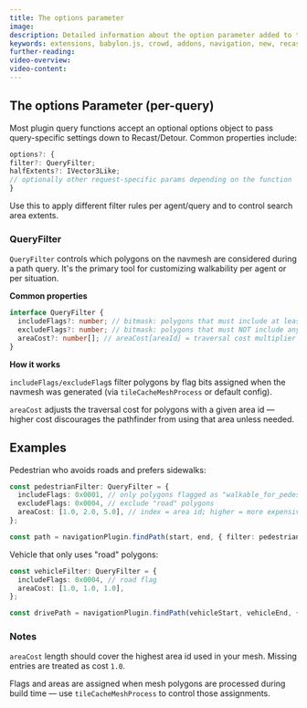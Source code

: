 ```yaml
---
title: The options parameter
image:
description: Detailed information about the option parameter added to the plugin functions
keywords: extensions, babylon.js, crowd, addons, navigation, new, recast
further-reading:
video-overview:
video-content:
---
```


## The options Parameter (per-query)

Most plugin query functions accept an optional options object to pass query-specific settings down to Recast/Detour. Common properties include:

```ts
options?: {
filter?: QueryFilter;
halfExtents?: IVector3Like;
// optionally other request-specific params depending on the function
}
```

Use this to apply different filter rules per agent/query and to control search area extents.

### QueryFilter

`QueryFilter` controls which polygons on the navmesh are considered during a path query. It's the primary tool for customizing walkability per agent or per situation.

**Common properties**

```ts
interface QueryFilter {
  includeFlags?: number; // bitmask: polygons that must include at least one of these flags
  excludeFlags?: number; // bitmask: polygons that must NOT include any of these flags
  areaCost?: number[]; // areaCost[areaId] = traversal cost multiplier for that area
}
```

**How it works**

`includeFlags/excludeFlag`s filter polygons by flag bits assigned when the navmesh was generated (via `tileCacheMeshProcess` or default config).

`areaCost` adjusts the traversal cost for polygons with a given area id — higher cost discourages the pathfinder from using that area unless needed.

## Examples

Pedestrian who avoids roads and prefers sidewalks:

```ts
const pedestrianFilter: QueryFilter = {
  includeFlags: 0x0001, // only polygons flagged as "walkable_for_pedestrian"
  excludeFlags: 0x0004, // exclude "road" polygons
  areaCost: [1.0, 2.0, 5.0], // index = area id; higher = more expensive
};

const path = navigationPlugin.findPath(start, end, { filter: pedestrianFilter });
```

Vehicle that only uses "road" polygons:

```ts
const vehicleFilter: QueryFilter = {
  includeFlags: 0x0004, // road flag
  areaCost: [1.0, 1.0, 1.0],
};

const drivePath = navigationPlugin.findPath(vehicleStart, vehicleEnd, { filter: vehicleFilter });
```

### Notes

`areaCost` length should cover the highest area id used in your mesh. Missing entries are treated as cost `1.0`.

Flags and areas are assigned when mesh polygons are processed during build time — use `tileCacheMeshProcess` to control those assignments.
